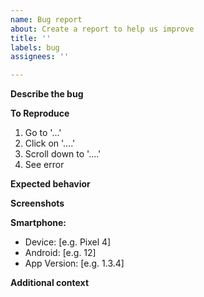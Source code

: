 ```yaml
---
name: Bug report
about: Create a report to help us improve
title: ''
labels: bug
assignees: ''

---
```


**Describe the bug**
<!-- A clear and concise description of what the bug is. -->

**To Reproduce**
<!-- Steps to reproduce the behavior: -->
1. Go to '...'
2. Click on '....'
3. Scroll down to '....'
4. See error

**Expected behavior**
<!-- A clear and concise description of what you expected to happen. -->

**Screenshots**
<!-- If applicable, add screenshots to help explain your problem. -->

**Smartphone:**
 - Device: [e.g. Pixel 4]
 - Android: [e.g. 12]
 - App Version: [e.g. 1.3.4]

**Additional context**
<!-- Add any other context about the problem here. -->
